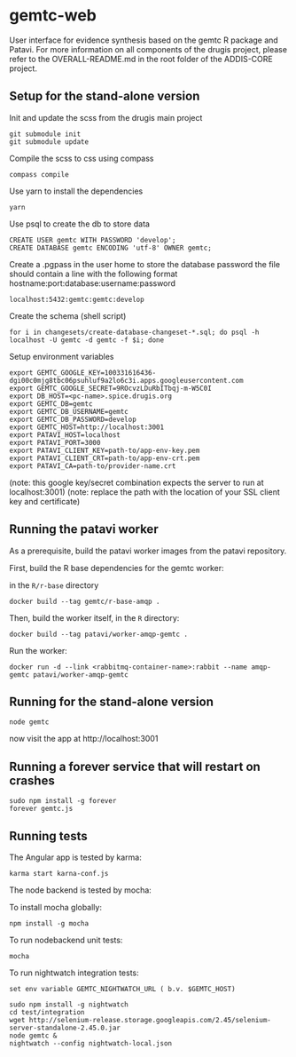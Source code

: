 gemtc-web
=========

User interface for evidence synthesis based on the gemtc R package and Patavi. For more information on all components of the drugis project, please refer to the OVERALL-README.md in the root folder of the ADDIS-CORE project.

Setup for the stand-alone version
---------------------------------

Init and update the scss from the drugis main project

    git submodule init
    git submodule update

Compile the scss to css using compass

    compass compile

Use yarn to install the dependencies

    yarn

Use psql to create the db to store data

    CREATE USER gemtc WITH PASSWORD 'develop';
    CREATE DATABASE gemtc ENCODING 'utf-8' OWNER gemtc;

Create a .pgpass in the user home to store the database password
the file should contain a line with the following format hostname:port:database:username:password

    localhost:5432:gemtc:gemtc:develop

Create the schema (shell script)

    for i in changesets/create-database-changeset-*.sql; do psql -h localhost -U gemtc -d gemtc -f $i; done

Setup environment variables

    export GEMTC_GOOGLE_KEY=100331616436-dgi00c0mjg8tbc06psuhluf9a2lo6c3i.apps.googleusercontent.com
    export GEMTC_GOOGLE_SECRET=9ROcvzLDuRbITbqj-m-W5C0I
    export DB_HOST=<pc-name>.spice.drugis.org
    export GEMTC_DB=gemtc
    export GEMTC_DB_USERNAME=gemtc
    export GEMTC_DB_PASSWORD=develop
    export GEMTC_HOST=http://localhost:3001
    export PATAVI_HOST=localhost
    export PATAVI_PORT=3000
    export PATAVI_CLIENT_KEY=path-to/app-env-key.pem
    export PATAVI_CLIENT_CRT=path-to/app-env-crt.pem
    export PATAVI_CA=path-to/provider-name.crt

(note: this google key/secret combination expects the server to run at localhost:3001)
(note: replace the path with the location of your SSL client key and certificate)

Running the patavi worker
-------------------------

As a prerequisite, build the patavi worker images from the patavi repository.

First, build the R base dependencies for the gemtc worker:

in the `R/r-base` directory

    docker build --tag gemtc/r-base-amqp .

Then, build the worker itself, in the `R` directory:

    docker build --tag patavi/worker-amqp-gemtc .

Run the worker:

    docker run -d --link <rabbitmq-container-name>:rabbit --name amqp-gemtc patavi/worker-amqp-gemtc


Running for the stand-alone version
-----------------------------------

    node gemtc

now visit the app at http://localhost:3001


Running a forever service that will restart on crashes
------------------------------------------------------

    sudo npm install -g forever
    forever gemtc.js


Running tests
-------------
The Angular app is tested by karma:

    karma start karna-conf.js

The node backend is tested by mocha:

To install mocha globally:

    npm install -g mocha

To run nodebackend unit tests:

    mocha

To run nightwatch integration tests:

    set env variable GEMTC_NIGHTWATCH_URL ( b.v. $GEMTC_HOST)

    sudo npm install -g nightwatch
    cd test/integration
    wget http://selenium-release.storage.googleapis.com/2.45/selenium-server-standalone-2.45.0.jar
    node gemtc &
    nightwatch --config nightwatch-local.json

